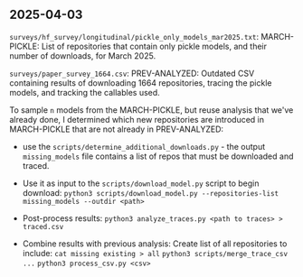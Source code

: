 ## 2025-04-03

`surveys/hf_survey/longitudinal/pickle_only_models_mar2025.txt`:
MARCH-PICKLE: List of repositories that contain only pickle models, and their
number of downloads, for March 2025.

`surveys/paper_survey_1664.csv`:
PREV-ANALYZED: Outdated CSV containing results of downloading 1664 repositories, tracing the
pickle models, and tracking the callables used.

To sample `n` models from the MARCH-PICKLE, but reuse analysis that we've
already done, I determined which new repositories are introduced in
MARCH-PICKLE that are not already in PREV-ANALYZED:
- use the `scripts/determine_additional_downloads.py` - the output
  `missing_models` file contains a list of repos that must be downloaded and
  traced.
- Use it as input to the `scripts/download_model.py` script to begin download:
  `python3 scripts/download_model.py --repositories-list missing_models --outdir <path>`
- Post-process results:
    `python3 analyze_traces.py <path to traces> > traced.csv`

- Combine results with previous analysis:
    Create list of all repositories to include:
        `cat missing existing > all`
    `python3 scripts/merge_trace_csv ...`
    `python3 process_csv.py <csv>`
